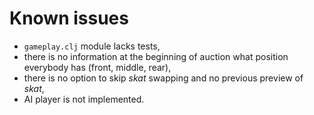 Known issues
===

 * `gameplay.clj` module lacks tests,
 * there is no information at the beginning of auction what position everybody
   has (front, middle, rear),
 * there is no option to skip *skat* swapping and no previous preview of *skat*,
 * AI player is not implemented.
